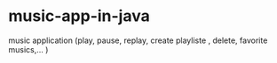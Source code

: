 # music-app-in-java
music application (play, pause, replay, create playliste , delete, favorite musics,... ) 
